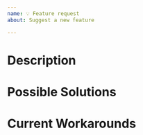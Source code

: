 ```yaml
---
name: 💡 Feature request
about: Suggest a new feature

---
```



<!--

!!! The issue templates provided here are mandatory to be used !!!
!!! Issues not filling out the provided structure and details  !!!
!!! will be closed without addressing them. It takes you 2mins !!!
!!! more for us it takes a lot of time to organize and address !!!
!!! clarify open points if you do not provide them             !!!


Additionally for feature requests: 

- IMPORTANT: Do not simply delete the whole template and submit without providing the details asked for! Issues not following the template will be closed without being worked on. Please try to be precise and provide all details that help to work on the issue. 
- Please make sure that no other feature request with the same topic exists already. Contribute to an existing one rather than asking again. 

-->

# Description 
<!--
Describe what feature you would like to have in alphaTab. 
-->

# Possible Solutions
<!--
Have you already seen implementations on other products which can act as reference?
-->

# Current Workarounds 
<!--
Are there workarounds how the feature can already be achieved today? 
-->
